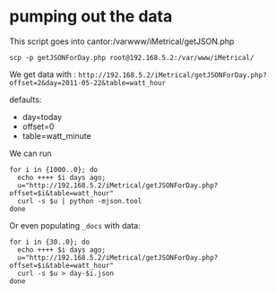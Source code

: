 # pumping out the data 

 This script goes into cantor:/varwww/iMetrical/getJSON.php
 
    scp -p getJSONForDay.php root@192.168.5.2:/var/www/iMetrical/
 
 We get data with : `http://192.168.5.2/iMetrical/getJSONForDay.php?offset=2&day=2011-05-22&table=watt_hour`

 defaults:

*   day=today
*   offset=0
*   table=watt_minute

We can run

    for i in {1000..0}; do 
      echo ++++ $i days ago; 
      u="http://192.168.5.2/iMetrical/getJSONForDay.php?offset=$i&table=watt_hour"
      curl -s $u | python -mjson.tool
    done

Or even populating `_docs` with data:

    for i in {30..0}; do 
      echo ++++ $i days ago; 
      u="http://192.168.5.2/iMetrical/getJSONForDay.php?offset=$i&table=watt_hour"
      curl -s $u > day-$i.json
    done
